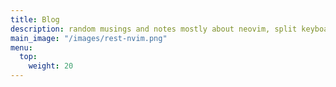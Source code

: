 ```yaml
---
title: Blog
description: random musings and notes mostly about neovim, split keyboards, and dev
main_image: "/images/rest-nvim.png"
menu:
  top:
    weight: 20
---
```

